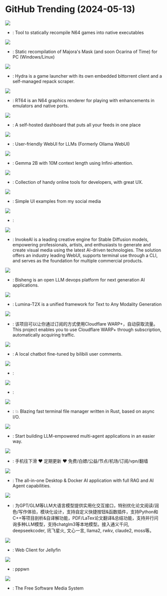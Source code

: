 # GitHub Trending (2024-05-13)

![](https://img.shields.io/badge/C%2B%2B-New%20361-green?style=flat-square&logo=appveyor)
- [](https://github.comundefined): Tool to statically recompile N64 games into native executables

![](https://img.shields.io/badge/C%2B%2B-New%20555-green?style=flat-square&logo=appveyor)
- [](https://github.comundefined): Static recompilation of Majora's Mask (and soon Ocarina of Time) for PC (Windows/Linux)

![](https://img.shields.io/badge/TypeScript-New%20989-green?style=flat-square&logo=appveyor)
- [](https://github.comundefined): Hydra is a game launcher with its own embedded bittorrent client and a self-managed repack scraper.

![](https://img.shields.io/badge/C%2B%2B-New%20117-green?style=flat-square&logo=appveyor)
- [](https://github.comundefined): RT64 is an N64 graphics renderer for playing with enhancements in emulators and native ports.

![](https://img.shields.io/badge/Go-New%20508-green?style=flat-square&logo=appveyor)
- [](https://github.comundefined): A self-hosted dashboard that puts all your feeds in one place

![](https://img.shields.io/badge/Svelte-New%20511-green?style=flat-square&logo=appveyor)
- [](https://github.comundefined): User-friendly WebUI for LLMs (Formerly Ollama WebUI)

![](https://img.shields.io/badge/Python-New%20210-green?style=flat-square&logo=appveyor)
- [](https://github.comundefined): Gemma 2B with 10M context length using Infini-attention.

![](https://img.shields.io/badge/Vue-New%201-green?style=flat-square&logo=appveyor)
- [](https://github.comundefined): Collection of handy online tools for developers, with great UX.

![](https://img.shields.io/badge/HTML-New%20238-green?style=flat-square&logo=appveyor)
- [](https://github.comundefined): Simple UI examples from my social media

![](https://img.shields.io/badge/Python-New%20213-green?style=flat-square&logo=appveyor)
- [](https://github.comundefined): 

![](https://img.shields.io/badge/TypeScript-New%2045-green?style=flat-square&logo=appveyor)
- [](https://github.comundefined): InvokeAI is a leading creative engine for Stable Diffusion models, empowering professionals, artists, and enthusiasts to generate and create visual media using the latest AI-driven technologies. The solution offers an industry leading WebUI, supports terminal use through a CLI, and serves as the foundation for multiple commercial products.

![](https://img.shields.io/badge/Python-New%20167-green?style=flat-square&logo=appveyor)
- [](https://github.comundefined): Bisheng is an open LLM devops platform for next generation AI applications.

![](https://img.shields.io/badge/Python-New%2092-green?style=flat-square&logo=appveyor)
- [](https://github.comundefined): Lumina-T2X is a unified framework for Text to Any Modality Generation

![](https://img.shields.io/badge/Python-New%20169-green?style=flat-square&logo=appveyor)
- [](https://github.comundefined): 该项目可以让你通过订阅的方式使用Cloudflare WARP+，自动获取流量。This project enables you to use Cloudflare WARP+ through subscription, automatically acquiring traffic.

![](https://img.shields.io/badge/Python-New%20317-green?style=flat-square&logo=appveyor)
- [](https://github.comundefined): A local chatbot fine-tuned by bilibili user comments.

![](https://img.shields.io/badge/none-New%2070-green?style=flat-square&logo=appveyor)
- [](https://github.comundefined): 

![](https://img.shields.io/badge/Python-New%2017-green?style=flat-square&logo=appveyor)
- [](https://github.comundefined): 

![](https://img.shields.io/badge/Rust-New%20180-green?style=flat-square&logo=appveyor)
- [](https://github.comundefined): 💥 Blazing fast terminal file manager written in Rust, based on async I/O.

![](https://img.shields.io/badge/Python-New%20207-green?style=flat-square&logo=appveyor)
- [](https://github.comundefined): Start building LLM-empowered multi-agent applications in an easier way.

![](https://img.shields.io/badge/none-New%20251-green?style=flat-square&logo=appveyor)
- [](https://github.comundefined): 手机往下滑 ❤️ 定期更新 ❤️ 免费/白嫖/公益/节点/机场/订阅/vpn/翻墙

![](https://img.shields.io/badge/JavaScript-New%20156-green?style=flat-square&logo=appveyor)
- [](https://github.comundefined): The all-in-one Desktop & Docker AI application with full RAG and AI Agent capabilities.

![](https://img.shields.io/badge/Python-New%20155-green?style=flat-square&logo=appveyor)
- [](https://github.comundefined): 为GPT/GLM等LLM大语言模型提供实用化交互接口，特别优化论文阅读/润色/写作体验，模块化设计，支持自定义快捷按钮&函数插件，支持Python和C++等项目剖析&自译解功能，PDF/LaTex论文翻译&总结功能，支持并行问询多种LLM模型，支持chatglm3等本地模型。接入通义千问, deepseekcoder, 讯飞星火, 文心一言, llama2, rwkv, claude2, moss等。

![](https://img.shields.io/badge/JavaScript-New%204-green?style=flat-square&logo=appveyor)
- [](https://github.comundefined): Web Client for Jellyfin

![](https://img.shields.io/badge/Python-New%2018-green?style=flat-square&logo=appveyor)
- [](https://github.comundefined): pppwn

![](https://img.shields.io/badge/C%23-New%2068-green?style=flat-square&logo=appveyor)
- [](https://github.comundefined): The Free Software Media System

